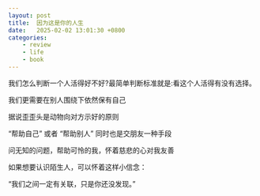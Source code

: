 ```yaml
---
layout: post
title:  因为这是你的人生
date:   2025-02-02 13:01:30 +0800
categories: 
    - review
    - life
    - book
---
```


我们怎么判断一个人活得好不好?最简单判断标准就是:看这个人活得有没有选择。

我们更需要在别人围绕下依然保有自己

据说歪歪头是动物向对方示好的原则

“帮助自己” 或者 “帮助别人” 同时也是交朋友一种手段

问无知的问题，帮助可怜的我，怀着慈悲的心对我友善

如果想要认识陌生人，可以怀着这样小信念：

“我们之间一定有关联，只是你还没发现。”